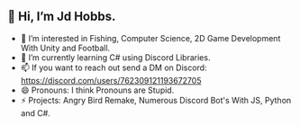 ## 👋 Hi, I’m Jd Hobbs.
- 👀 I’m interested in Fishing, Computer Science, 2D Game Development With Unity and Football.
- 🌱 I’m currently learning C# using Discord Libraries.
- 📫 If you want to reach out send a DM on Discord: https://discord.com/users/762309121193672705
- 😄 Pronouns: I think Pronouns are Stupid.
- ⚡ Projects: Angry Bird Remake, Numerous Discord Bot's With JS, Python and C#.


